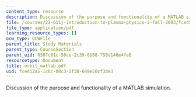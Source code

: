 ```yaml
---
content_type: resource
description: Discussion of the purpose and functionality of a MATLAB simulation.
file: /courses/22-611j-introduction-to-plasma-physics-i-fall-2003/fce452a51c0c08c32f38649e50cf3de3_orbit_matlab.pdf
file_type: application/pdf
learning_resource_types: []
ocw_type: OCWFile
parent_title: Study Materials
parent_type: CourseSection
parent_uid: 0387c01c-50ce-2c39-6188-750d146e4fe8
resourcetype: Document
title: orbit_matlab.pdf
uid: fce452a5-1c0c-08c3-2f38-649e50cf3de3
---
```

Discussion of the purpose and functionality of a MATLAB simulation.

